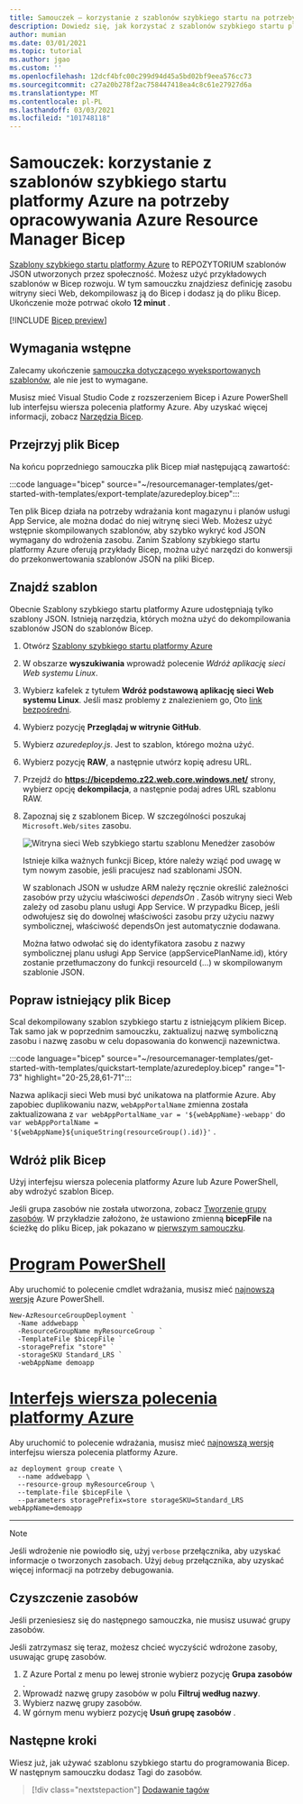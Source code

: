 ```yaml
---
title: Samouczek — korzystanie z szablonów szybkiego startu na potrzeby tworzenia Azure Resource Manager Bicep
description: Dowiedz się, jak korzystać z szablonów szybkiego startu platformy Azure, aby dokończyć programowanie Bicep.
author: mumian
ms.date: 03/01/2021
ms.topic: tutorial
ms.author: jgao
ms.custom: ''
ms.openlocfilehash: 12dcf4bfc00c299d94d45a5bd02bf9eea576cc73
ms.sourcegitcommit: c27a20b278f2ac758447418ea4c8c61e27927d6a
ms.translationtype: MT
ms.contentlocale: pl-PL
ms.lasthandoff: 03/03/2021
ms.locfileid: "101748118"
---
```

# <a name="tutorial-use-azure-quickstart-templates-for-azure-resource-manager-bicep-development"></a>Samouczek: korzystanie z szablonów szybkiego startu platformy Azure na potrzeby opracowywania Azure Resource Manager Bicep

[Szablony szybkiego startu platformy Azure](https://azure.microsoft.com/resources/templates/) to REPOZYTORIUM szablonów JSON utworzonych przez społeczność. Możesz użyć przykładowych szablonów w Bicep rozwoju. W tym samouczku znajdziesz definicję zasobu witryny sieci Web, dekompilowasz ją do Bicep i dodasz ją do pliku Bicep. Ukończenie może potrwać około **12 minut** .

[!INCLUDE [Bicep preview](../../../includes/resource-manager-bicep-preview.md)]

## <a name="prerequisites"></a>Wymagania wstępne

Zalecamy ukończenie [samouczka dotyczącego wyeksportowanych szablonów](bicep-tutorial-export-template.md), ale nie jest to wymagane.

Musisz mieć Visual Studio Code z rozszerzeniem Bicep i Azure PowerShell lub interfejsu wiersza polecenia platformy Azure. Aby uzyskać więcej informacji, zobacz [Narzędzia Bicep](bicep-tutorial-create-first-bicep.md#get-tools).

## <a name="review-bicep-file"></a>Przejrzyj plik Bicep

Na końcu poprzedniego samouczka plik Bicep miał następującą zawartość:

:::code language="bicep" source="~/resourcemanager-templates/get-started-with-templates/export-template/azuredeploy.bicep":::

Ten plik Bicep działa na potrzeby wdrażania kont magazynu i planów usługi App Service, ale można dodać do niej witrynę sieci Web. Możesz użyć wstępnie skompilowanych szablonów, aby szybko wykryć kod JSON wymagany do wdrożenia zasobu. Zanim Szablony szybkiego startu platformy Azure oferują przykłady Bicep, można użyć narzędzi do konwersji do przekonwertowania szablonów JSON na pliki Bicep.

## <a name="find-template"></a>Znajdź szablon

Obecnie Szablony szybkiego startu platformy Azure udostępniają tylko szablony JSON. Istnieją narzędzia, których można użyć do dekompilowania szablonów JSON do szablonów Bicep.

1. Otwórz [Szablony szybkiego startu platformy Azure](https://azure.microsoft.com/resources/templates/)
1. W obszarze **wyszukiwania** wprowadź polecenie _Wdróż aplikację sieci Web systemu Linux_.
1. Wybierz kafelek z tytułem **Wdróż podstawową aplikację sieci Web systemu Linux**. Jeśli masz problemy z znalezieniem go, Oto [link bezpośredni](https://azure.microsoft.com/resources/templates/101-webapp-basic-linux/).
1. Wybierz pozycję **Przeglądaj w witrynie GitHub**.
1. Wybierz _azuredeploy.js_. Jest to szablon, którego można użyć.
1. Wybierz pozycję **RAW**, a następnie utwórz kopię adresu URL.
1. Przejdź do **https://bicepdemo.z22.web.core.windows.net/** strony, wybierz opcję **dekompilacja**, a następnie podaj adres URL szablonu RAW.
1. Zapoznaj się z szablonem Bicep. W szczególności poszukaj `Microsoft.Web/sites` zasobu.

    ![Witryna sieci Web szybkiego startu szablonu Menedżer zasobów](./media/bicep-tutorial-quickstart-template/resource-manager-template-quickstart-template-web-site.png)

    Istnieje kilka ważnych funkcji Bicep, które należy wziąć pod uwagę w tym nowym zasobie, jeśli pracujesz nad szablonami JSON.

    W szablonach JSON w usłudze ARM należy ręcznie określić zależności zasobów przy użyciu właściwości _dependsOn_ . Zasób witryny sieci Web zależy od zasobu planu usługi App Service. W przypadku Bicep, jeśli odwołujesz się do dowolnej właściwości zasobu przy użyciu nazwy symbolicznej, właściwość dependsOn jest automatycznie dodawana.

    Można łatwo odwołać się do identyfikatora zasobu z nazwy symbolicznej planu usługi App Service (appServicePlanName.id), który zostanie przetłumaczony do funkcji resourceId (...) w skompilowanym szablonie JSON.

## <a name="revise-existing-bicep-file"></a>Popraw istniejący plik Bicep

Scal dekompilowany szablon szybkiego startu z istniejącym plikiem Bicep. Tak samo jak w poprzednim samouczku, zaktualizuj nazwę symboliczną zasobu i nazwę zasobu w celu dopasowania do konwencji nazewnictwa.

:::code language="bicep" source="~/resourcemanager-templates/get-started-with-templates/quickstart-template/azuredeploy.bicep" range="1-73" highlight="20-25,28,61-71":::

Nazwa aplikacji sieci Web musi być unikatowa na platformie Azure. Aby zapobiec duplikowaniu nazw, `webAppPortalName` zmienna została zaktualizowana z `var webAppPortalName_var = '${webAppName}-webapp'` do `var webAppPortalName = '${webAppName}${uniqueString(resourceGroup().id)}'` .

## <a name="deploy-bicep-file"></a>Wdróż plik Bicep

Użyj interfejsu wiersza polecenia platformy Azure lub Azure PowerShell, aby wdrożyć szablon Bicep.

Jeśli grupa zasobów nie została utworzona, zobacz [Tworzenie grupy zasobów](bicep-tutorial-create-first-bicep.md#create-resource-group). W przykładzie założono, że ustawiono zmienną **bicepFile** na ścieżkę do pliku Bicep, jak pokazano w [pierwszym samouczku](bicep-tutorial-create-first-bicep.md#deploy-bicep-file).

# <a name="powershell"></a>[Program PowerShell](#tab/azure-powershell)

Aby uruchomić to polecenie cmdlet wdrażania, musisz mieć [najnowszą wersję](/powershell/azure/install-az-ps) Azure PowerShell.

```azurepowershell
New-AzResourceGroupDeployment `
  -Name addwebapp `
  -ResourceGroupName myResourceGroup `
  -TemplateFile $bicepFile `
  -storagePrefix "store" `
  -storageSKU Standard_LRS `
  -webAppName demoapp
```

# <a name="azure-cli"></a>[Interfejs wiersza polecenia platformy Azure](#tab/azure-cli)

Aby uruchomić to polecenie wdrażania, musisz mieć [najnowszą wersję](/cli/azure/install-azure-cli) interfejsu wiersza polecenia platformy Azure.

```azurecli
az deployment group create \
  --name addwebapp \
  --resource-group myResourceGroup \
  --template-file $bicepFile \
  --parameters storagePrefix=store storageSKU=Standard_LRS webAppName=demoapp
```

---

> [!NOTE]
> Jeśli wdrożenie nie powiodło się, użyj `verbose` przełącznika, aby uzyskać informacje o tworzonych zasobach. Użyj `debug` przełącznika, aby uzyskać więcej informacji na potrzeby debugowania.

## <a name="clean-up-resources"></a>Czyszczenie zasobów

Jeśli przeniesiesz się do następnego samouczka, nie musisz usuwać grupy zasobów.

Jeśli zatrzymasz się teraz, możesz chcieć wyczyścić wdrożone zasoby, usuwając grupę zasobów.

1. Z Azure Portal z menu po lewej stronie wybierz pozycję **Grupa zasobów** .
2. Wprowadź nazwę grupy zasobów w polu **Filtruj według nazwy**.
3. Wybierz nazwę grupy zasobów.
4. W górnym menu wybierz pozycję **Usuń grupę zasobów** .

## <a name="next-steps"></a>Następne kroki

Wiesz już, jak używać szablonu szybkiego startu do programowania Bicep. W następnym samouczku dodasz Tagi do zasobów.

> [!div class="nextstepaction"]
> [Dodawanie tagów](bicep-tutorial-add-tags.md)
